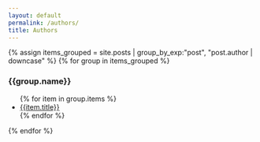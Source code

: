 ```yaml
---
layout: default
permalink: /authors/
title: Authors
---
```



<div class="author-page">  
{% assign items_grouped = site.posts | group_by_exp:"post", "post.author | downcase" %}
    {% for group in items_grouped %}
    <h3 class="author-name" id="{{group.name|slugize}}">{{group.name}}</h3>
       <ul>
        {% for item in group.items %}
           <li>
            <a href="{{item.url}}">{{item.title}}</a>
            </li>
        {% endfor %}
        </ul>
{% endfor %}
</div>